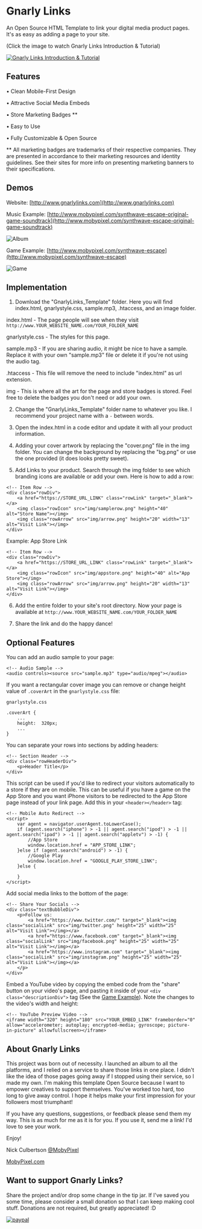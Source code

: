 # Gnarly Links

An Open Source HTML Template to link your digital media product pages. It's as easy as adding a page to your site.

(Click the image to watch Gnarly Links Introduction & Tutorial)

[![Gnarly Links Introduction & Tutorial](https://img.youtube.com/vi/Xrp3zyvwC-c/0.jpg)](https://www.youtube.com/watch?v=Xrp3zyvwC-c "Gnarly Links Introduction & Tutorial")

## Features

• Clean Mobile-First Design

• Attractive Social Media Embeds

• Store Marketing Badges **

• Easy to Use

• Fully Customizable & Open Source

** All marketing badges are trademarks of their respective companies. They are presented in accordance to their marketing resources and identity guidelines. See their sites for more info on presenting marketing banners to their specifications.


## Demos

Website: [http://www.gnarlylinks.com](http://www.gnarlylinks.com)

Music Example: [http://www.mobypixel.com/synthwave-escape-original-game-soundtrack](http://www.mobypixel.com/synthwave-escape-original-game-soundtrack)

![Album](https://github.com/NickCulbertson/VidTest/blob/master/album.png)

Game Example: [http://www.mobypixel.com/synthwave-escape](http://www.mobypixel.com/synthwave-escape)

![Game](https://github.com/NickCulbertson/VidTest/blob/master/game.png)

## Implementation

1. Download the "GnarlyLinks_Template" folder. Here you will find index.html, gnarlystyle.css, sample.mp3, .htaccess, and an image folder.

index.html - The page people will see when they visit `http://www.YOUR_WEBSITE_NAME.com/YOUR_FOLDER_NAME`

gnarlystyle.css - The styles for this page.

sample.mp3 - If you are sharing audio, it might be nice to have a sample. Replace it with your own "sample.mp3" file or delete it if you're not using the audio tag.

.htaccess - This file will remove the need to include "index.html" as url extension.

img - This is where all the art for the page and store badges is stored. Feel free to delete the badges you don't need or add your own.

2. Change the "GnarlyLinks_Template" folder name to whatever you like. I recommend your project name with a `-` between words. 

3. Open the index.html in a code editor and update it with all your product information.

4. Adding your cover artwork by replacing the "cover.png" file in the img folder. You can change the background by replacing the "bg.png" or use the one provided (it does looks pretty sweet). 

5. Add Links to your product. Search through the img folder to see which branding icons are available or add your own. Here is how to add a row:

```
<!-- Item Row -->
<div class="rowDiv">
    <a href="https://STORE_URL_LINK" class="rowLink" target="_blank"></a>
    <img class="rowIcon" src="img/samplerow.png" height="40" alt="Store Name"></img>
    <img class="rowArrow" src="img/arrow.png" height="20" width="13" alt="Visit Link"></img>
</div>
```

Example: App Store Link
```
<!-- Item Row -->
<div class="rowDiv">
    <a href="https://STORE_URL_LINK" class="rowLink" target="_blank"></a>
    <img class="rowIcon" src="img/appstore.png" height="40" alt="App Store"></img>
    <img class="rowArrow" src="img/arrow.png" height="20" width="13" alt="Visit Link"></img>
</div>
```

6. Add the entire folder to your site's root directory. Now your page is available at
`http://www.YOUR_WEBSITE_NAME.com/YOUR_FOLDER_NAME`

7. Share the link and do the happy dance!



## Optional Features

You can add an audio sample to your page:
```
<!-- Audio Sample -->
<audio controls><source src="sample.mp3" type="audio/mpeg"></audio>
```

If you want a rectangular cover image you can remove or change height value of `.coverArt` in the `gnarlystyle.css` file:
```
gnarlystyle.css

.coverArt {
    ...
    height:  320px;
    ...
}
```

You can separate your rows into sections by adding headers:
```
<!-- Section Header -->
<div class="rowHeaderDiv">
    <p>Header Title</p>
</div>
```

This script can be used if you'd like to redirect your visitors automatically to a store if they are on mobile. This can be useful if you have a game on the App Store and you want iPhone visitors to be redirected to the App Store page instead of your link page. Add this in your `<header></header>` tag:
```
<!-- Mobile Auto Redirect -->
<script>
    var agent = navigator.userAgent.toLowerCase();
    if (agent.search("iphone") > -1 || agent.search("ipod") > -1 || agent.search("ipad") > -1 || agent.search("appletv") > -1) {
        //App Store
        window.location.href = "APP_STORE_LINK";
    }else if (agent.search("android") > -1) {
        //Google Play
        window.location.href = "GOOGLE_PLAY_STORE_LINK";
    }else {
         
    }
</script>
```

Add social media links to the bottom of the page:
```
<!-- Share Your Socials -->
<div class="textBubbleDiv">
    <p>Follow us:
        <a href="https://www.twitter.com/" target="_blank"><img class="socialLink" src="img/twitter.png" height="25" width="25" alt="Visit Link"></img></a>
        <a href="https://www.facebook.com" target="_blank"><img class="socialLink" src="img/facebook.png" height="25" width="25" alt="Visit Link"></img></a>
        <a href="https://www.instagram.com" target="_blank"><img class="socialLink" src="img/instagram.png" height="25" width="25" alt="Visit Link"></img></a>
    </p>
</div>
```

Embed a YouTube video by copying the embed code from the "share" button on your video's page, and pasting it inside of your `<div class="descriptionDiv">` tag (See the [Game Example](http://www.mobypixel.com/synthwave-escape)). Note the changes to the video's width and height:
```
<!-- YouTube Preview Video -->
<iframe width="320" height="180" src="YOUR_EMBED_LINK" frameborder="0" allow="accelerometer; autoplay; encrypted-media; gyroscope; picture-in-picture" allowfullscreen></iframe>
```

## About Gnarly Links

This project was born out of necessity. I launched an album to all the platforms, and I relied on a service to share those links in one place. I didn't like the idea of those pages going away if I stopped using their service, so I made my own. I'm making this template Open Source because I want to empower creatives to support themselves. You've worked too hard, too long to give away control. I hope it helps make your first impression for your followers most triumphant! 

If you have any questions, suggestions, or feedback please send them my way. This is as much for me as it is for you. If you use it, send me a link! I'd love to see your work. 

Enjoy!

Nick Culbertson [@MobyPixel](https://twitter.com/MobyPixel)

[MobyPixel.com](http://www.mobypixel.com)


## Want to support Gnarly Links?

Share the project and/or drop some change in the tip jar. If I've saved you some time, please consider a small donation so that I can keep making cool stuff. Donations are not required, but greatly appreciated! :D

[![paypal](https://www.paypalobjects.com/en_US/i/btn/btn_donateCC_LG.gif)](https://www.paypal.com/cgi-bin/webscr?cmd=_s-xclick&hosted_button_id=HKHYVRMC53W7C)
